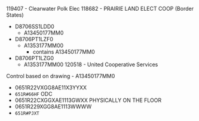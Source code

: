 119407 - Clearwater Polk Elec
118682 - PRAIRIE LAND ELECT COOP (Border States)
- D8706SS1LDD0
	- A13450177MM0
- D8706PT1LZF0
	- A1353177MM00
		- contains A13450177MM0
- D8706PT1LZG0
	- A1353177MM00
120518 - United Cooperative Services

Control based on drawing - A13450177MM0
- 0651R22VXGG8AE11X3YYXX
- `651R#66HF`
ODC
- 0651R22CXGGXAE1113GWXX
PHYSICALLY ON THE FLOOR 
- 0651R229XGG8AE1113WWWW
- `651R#PJXT`